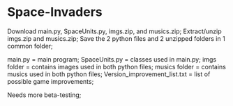 # Space-Invaders

Download main.py, SpaceUnits.py, imgs.zip, and musics.zip;
Extract/unzip imgs.zip and musics.zip;
Save the 2 python files and 2 unzipped folders in 1 common folder;

main.py = main program;
SpaceUnits.py = classes used in main.py;
imgs folder = contains images used in both python files;
musics folder = contains musics used in both python files;
Version_improvement_list.txt = list of possible game improvements;

Needs more beta-testing;
